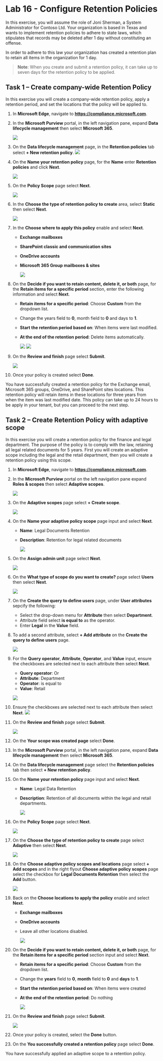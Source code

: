 # Lab 16 - Configure Retention Policies


In this exercise, you will assume the role of Joni Sherman, a System Administrator for Contoso Ltd. Your organization is based in Texas and wants to implement retention policies to adhere to state laws, which stipulates that records may be deleted after 1 day without constituting an offense.

In order to adhere to this law your organization has created a retention plan to retain all items in the organization for 1 day.

>**Note**: When you create and submit a retention policy, it can take up to seven days for the retention policy to be applied.

## Task 1 – Create company-wide Retention Policy

In this exercise you will create a company-wide retention policy, apply a retention period, and set the locations that the policy will be applied to.

1. In **Microsoft Edge**, navigate to **https://compliance.microsoft.com**.

1. In the **Microsoft Purview** portal, in the left navigation pane, expand **Data lifecycle management** then select **Microsoft 365**.

    ![](../media/lab16-image1.png)

1. On the **Data lifecycle management** page, in the **Retention policies** tab select **+ New retention policy**.
    ![](../media/lab16-image2.png)

1. On the **Name your retention policy** page, for the **Name** enter **Retention policies** and  click **Next**.

      ![](../media/lab16-image3.png)


1. On the **Policy Scope** page select **Next**.

   ![](../media/lab16-image4.png)


1. In the **Choose the type of retention policy to create** area, select **Static** then select **Next**.

   ![](../media/lab16-image5.png)

1. In the **Choose where to apply this policy** enable and select **Next**.

   - **Exchange mailboxes**
   - **SharePoint classic and communication sites**
   - **OneDrive accounts**
   - **Microsoft 365 Group mailboxes & sites**

     ![](../media/lab16-image6.png)

1. On the **Decide if you want to retain content, delete it, or both** page, for the **Retain items for a specific period** section, enter the following information and select **Next**.

   - **Retain items for a specific period**: Choose **Custom** from the dropdown list.
   - Change the years field to **0**, month field to **0** and days to **1**.
   - **Start the retention period based on**: When items were last modified.
   - **At the end of the retention period**: Delete items automatically.

      ![](../media/lab16-image7.png)
      ![](../media/lab16-image8.png)

1. On the **Review and finish** page select **Submit**.

    ![](../media/lab16-image9.png)

1. Once your policy is created select **Done**.

You have successfully created a retention policy for the Exchange email, Microsoft 365 groups, OneDrive, and SharePoint sites locations. This retention policy will retain items in these locations for three years from when the item was last modified date. This policy can take up to 24 hours to be apply in your tenant, but you can proceed to the next step.


## Task 2 – Create Retention Policy with adaptive scope

In this exercise you will create a retention policy for the finance and legal department. The purpose of the policy is to comply with the law, retaining all legal related documents for 5 years. First you will create an adaptive scope including the legal and the retail department, then you will create a retention policy using this scope.


1. In **Microsoft Edge**, navigate to **https://compliance.microsoft.com**.

1. In the **Microsoft Purview** portal on the left navigation pane expand **Roles & scopes** then select **Adaptive scopes**.

   ![](../media/lab16-image11.png)

1. On the **Adaptive scopes** page select **+ Create scope**.

   ![](../media/lab16-image12.png)

1. On the **Name your adaptive policy scope** page input and select **Next**.

    - **Name**: Legal Documents Retention
    - **Description**: Retention for legal related documents

       ![](../media/lab16-image13.png)

1. On the **Assign admin unit** page select **Next**.

    ![](../media/lab16-image14.png)

1. On the **What type of scope do you want to create?** page select **Users** then select **Next**.

    ![](../media/lab16-image15.png)

1. On the **Create the query to define users** page, under **User attributes** sepcify the following:
    
    - Select the drop-down menu for **Attribute** then select **Department**.
    - Attribute field select **is equal to** as the operator.
    - Enter **Legal** in the **Value** field.


1. To add a second attribute, select **+ Add attribute** on the **Create the query to define users** page.

    ![](../media/lab16-image16.png)

1. For the **Query operator**, **Attribute**, **Operator**, and **Value** input, ensure the checkboxes are selected next to each attribute then select **Next**.

   - **Query operator**: Or
   - **Attribute**: Department
   - **Operator**: is equal to
   - **Value**: Retail

   ![](../media/lab16-image17.png)

1. Ensure the checkboxes are selected next to each attribute then select **Next**.
    ![](../media/lab16-image29.png)

1. On the **Review and finish** page select **Submit**.

    ![](../media/lab16-image18.png)

1. On the **Your scope was created page** select **Done**.

1. In the **Microsoft Purview** portal, in the left navigation pane, expand **Data lifecycle management** then select **Microsoft 365**.

1. On the **Data lifecycle management** page select the **Retention policies** tab then select **+ New retention policy**.

1. On the **Name your retention policy** page input and select **Next**.

    - **Name**: Legal Data Retention
    - **Description**: Retention of all documents within the legal and retail departments.

      ![](../media/lab16-image21.png)

1. On the **Policy Scope** page select **Next**.

   ![](../media/lab16-image22.png)

1. On the **Choose the type of retention policy to create** page select **Adaptive** then select **Next**.

   ![](../media/lab16-image23.png)

1. On the **Choose adaptive policy scopes and locations** page select **+ Add scopes** and in the right flyout **Choose adaptive policy scopes** page select the checkbox for **Legal Documents Retention** then select the **Add** button.


     ![](../media/lab16-image24.png)

1. Back on the **Choose locations to apply the policy** enable and select **Next**.

    - **Exchange mailboxes**
    - **OneDrive accounts**
    - Leave all other locations disabled.
 
      ![](../media/lab16-image25.png)

1. On the **Decide if you want to retain content, delete it, or both** page, for the **Retain items for a specific period** section input and select **Next**.

    - **Retain items for a specific period**: Choose **Custom** from the dropdown list.
    -  Change the **years** field to **0**, **month** field to **0** and **days** to **1**.
    - **Start the retention period based on**: When items were created
    - **At the end of the retention period**: Do nothing

        ![](../media/lab16-image26.png)

1. On the **Review and finish** page select **Submit**.

    ![](../media/lab16-image27.png)

1. Once your policy is created, select the **Done** button.

1. On the **You successfully created a retention policy** page select **Done**.

You have successfully applied an adaptive scope to a retention policy.
